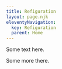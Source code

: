 ```yaml
---
title: Refiguration
layout: page.njk
eleventyNavigation:
  key: Refiguration
  parent: Home
---
```


Some text here.

Some more there.

